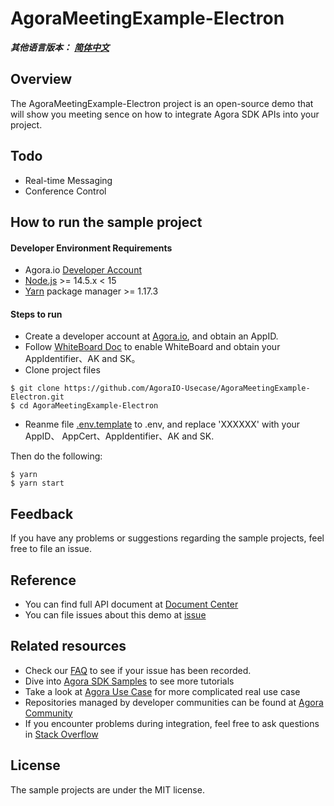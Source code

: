 # AgoraMeetingExample-Electron

_**其他语言版本：** [**简体中文**](README.zh.md)_

## Overview

The AgoraMeetingExample-Electron project is an open-source demo that will show you meeting sence on how to integrate Agora SDK APIs into your project.

## Todo
- Real-time Messaging
- Conference Control

## How to run the sample project

#### Developer Environment Requirements

- Agora.io [Developer Account](https://dashboard.agora.io/signin/)
- [Node.js](https://nodejs.org/en/download/) >= 14.5.x < 15
- [Yarn](https://yarnpkg.com/) package manager >= 1.17.3

#### Steps to run

- Create a developer account at [Agora.io](https://dashboard.agora.io/signin/), and obtain an AppID.
- Follow [WhiteBoard Doc](https://docs.agora.io/cn/whiteboard/enable_whiteboard?platform=Web) to enable WhiteBoard and obtain your AppIdentifier、AK and SK。
- Clone project files
```shell
$ git clone https://github.com/AgoraIO-Usecase/AgoraMeetingExample-Electron.git
$ cd AgoraMeetingExample-Electron
```
- Reanme file [.env.template](.env.template) to .env, and replace 'XXXXXX' with your AppID、 AppCert、AppIdentifier、AK and SK.

Then do the following:

```shell 
$ yarn
$ yarn start

```

## Feedback

If you have any problems or suggestions regarding the sample projects, feel free to file an issue.

## Reference

- You can find full API document at [Document Center](https://docs.agora.io/en/Video/API%20Reference/electron/index.html)
- You can file issues about this demo at [issue](https://github.com/AgoraIO/Electron-SDK/issues)

## Related resources

- Check our [FAQ](https://docs.agora.io/en/faq) to see if your issue has been recorded.
- Dive into [Agora SDK Samples](https://github.com/AgoraIO) to see more tutorials
- Take a look at [Agora Use Case](https://github.com/AgoraIO-usecase) for more complicated real use case
- Repositories managed by developer communities can be found at [Agora Community](https://github.com/AgoraIO-Community)
- If you encounter problems during integration, feel free to ask questions in [Stack Overflow](https://stackoverflow.com/questions/tagged/agora.io)

## License

The sample projects are under the MIT license.
